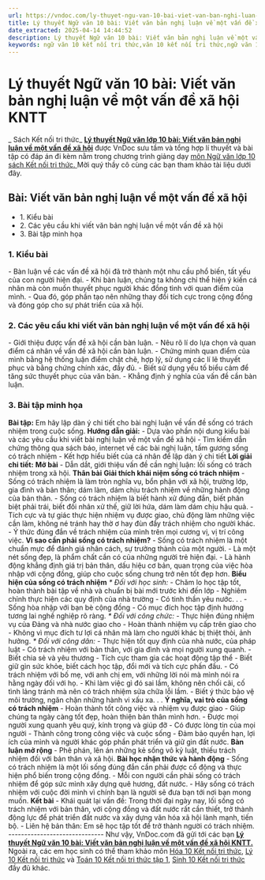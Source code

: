 ```yaml
---
url: https://vndoc.com/ly-thuyet-ngu-van-10-bai-viet-van-ban-nghi-luan-ve-mot-van-de-xa-hoi-kntt-293514
title: Lý thuyết Ngữ văn 10 bài: Viết văn bản nghị luận về một vấn đề xã hội KNTT - Sách Kết nối tri thức - VnDoc.com
date_extracted: 2025-04-14 14:44:52
description: Lý thuyết Ngữ văn 10 bài: Viết văn bản nghị luận về một vấn đề xã hội sách Kết nối tri thức được VnDoc sưu tầm và giới thiệu  để tham khảo chuẩn bị cho bài giảng học kì mới sắp tới đây của mình.
keywords: ngữ văn 10 kết nối tri thức,văn 10 kết nối tri thức,ngữ văn 10,lý thuyết văn 10 kết nối tri thức,kiến thức trọng tâm môn ngữ văn 10,lý thuyết ngữ văn 10 KNTT,ngữ văn lớp 10,ôn tập lý thuyết văn lớp 10,lý thuyết môn ngữ văn 10,lý thuyết văn 10 KNTT,Lý thuyết môn ngữ văn 10 bài Viết văn bản nghị luận về một vấn đề xã hội,Viết văn bản nghị luận về một vấn đề xã hội,trắc nghiệm ngữ văn 10 KNTT
---
```


# Lý thuyết Ngữ văn 10 bài: Viết văn bản nghị luận về một vấn đề xã hội KNTT
 _ Sách Kết nối tri thức_
**[Lý thuyết Ngữ văn lớp 10 bài: Viết văn bản nghị luận về một vấn đề xã hội](<https://vndoc.com/ly-thuyet-ngu-van-10-bai-viet-van-ban-nghi-luan-ve-mot-van-de-xa-hoi-kntt-293514>)** được VnDoc sưu tầm và tổng hợp lí thuyết và bài tập có đáp án đi kèm nằm trong chương trình giảng dạy [môn Ngữ văn lớp 10 sách Kết nối tri thức. ](<https://vndoc.com/ngu-van-10-ket-noi-tri-thuc-tap1>)Mời quý thầy cô cùng các bạn tham khảo tài liệu dưới đây.
## Bài: Viết văn bản nghị luận về một vấn đề xã hội
  * 1\. Kiểu bài
  * 2\. Các yêu cầu khi viết văn bản nghị luận về một vấn đề xã hội
  * 3\. Bài tập minh họa

### **1\. Kiểu bài**
\- Bàn luận về các vấn đề xã hội đã trở thành một nhu cầu phổ biến, tất yếu của con người hiện đại.
\- Khi bàn luận, chúng ta không chỉ thể hiện ý kiến cá nhân mà còn muốn thuyết phục người khác đồng tình với quan điểm của mình.
\- Qua đó, góp phần tạo nên những thay đổi tích cực trong cộng đồng và đóng góp cho sự phát triển của xã hội.
### **2\. Các yêu cầu khi viết văn bản nghị luận về một vấn đề xã hội**
\- Giới thiệu được vấn đề xã hội cần bàn luận.
\- Nêu rõ lí do lựa chọn và quan điểm cá nhân về vấn đề xã hội cần bàn luận.
\- Chứng minh quan điểm của mình bằng hệ thống luận điểm chặt chẽ, hợp lý, sử dụng các lí lẽ thuyết phục và bằng chứng chính xác, đầy đủ.
\- Biết sử dụng yếu tố biểu cảm để tăng sức thuyết phục của văn bản.
\- Khẳng định ý nghĩa của vấn đề cần bàn luận.
### **3\. Bài tập minh họa**
**Bài tập:** Em hãy lập dàn ý chi tiết cho bài nghị luận về vấn đề sống có trách nhiệm trong cuộc sống.
**Hướng dẫn giải:**
\- Dựa vào phần nội dung kiểu bài và các yêu cầu khi viết bài nghị luận về một vấn đề xã hội
\- Tìm kiếm dẫn chứng thông qua  sách báo, internet về các bài nghị luận, tấm gương sống có trách nhiệm
\- Kết hợp hiểu biết của cá nhân để lập dàn ý chi tiết
**Lời giải chi tiết:**
**Mở bài**
\- Dẫn dắt, giới thiệu vấn đề cần nghị luận: lối sống có trách nhiệm trong xã hội.
**Thân bài**
**Giải thích khái niệm sống có trách nhiệm**
\- Sống có trách nhiệm là làm tròn nghĩa vụ, bổn phận với xã hội, trường lớp, gia đình và bản thân; dám làm, dám chịu trách nhiệm về những hành động của bản thân.
\- Sống có trách nhiệm là biết hành xử đúng đắn, biết phân biệt phải trái, biết đối nhân xử thế, giữ lời hứa, dám làm dám chịu hậu quả.
\- Tích cực và tự giác thực hiện nhiệm vụ được giao, chủ động làm những việc cần làm, không né tránh hay thờ ơ hay đùn đẩy trách nhiệm cho người khác.
\- Ý thức đúng đắn về trách nhiệm của mình trên mọi cương vị, vị trí công việc.
**Vì sao cần phải sống có trách nhiệm?**
\- Sống có trách nhiệm là một chuẩn mực để đánh giá nhân cách, sự trưởng thành của một người.
\- Là một nét sống đẹp, là phẩm chất cần có của những người trẻ hiện đại.
\- Là hành động khẳng định giá trị bản thân, dấu hiệu cơ bản, quan trọng của việc hòa nhập với cộng đồng, giúp cho cuộc sống chung trở nên tốt đẹp hơn.
**Biểu hiện của sống có trách nhiệm**
 _\* Đối với học sinh:_
\- Chăm lo học tập tốt, hoàn thành bài tập về nhà và chuẩn bị bài mới trước khi đến lớp
\- Nghiêm chỉnh thực hiện các quy định của nhà trường
\- Có tinh thần yêu nước. . .
\- Sống hòa nhập với bạn bè cộng đồng
\- Có mục đích học tập định hướng tương lai nghề nghiệp rõ ràng.
_\* Đối với công chức:_
\- Thực hiện đúng nhiệm vụ của Đảng và nhà nước giao cho
\- Hoàn thành nhiệm vụ cấp trên giao cho
\- Không vì mục đích tư lợi cá nhân mà làm cho người khác bị thiệt thòi, ảnh hưởng.
_\* Đối với công dân:_
\- Thực hiện tốt quy định của nhà nước, của pháp luật
\- Có trách nhiệm với bản thân, với gia đình và mọi người xung quanh.
\- Biết chia sẻ và yêu thương
\- Tích cực tham gia các hoạt động tập thể
\- Biết giữ gìn sức khỏe, biết cách học tập, đổi mới và tích cực phấn đấu.
\- Có trách nhiệm với bố mẹ, với anh chị em, với những lời nói mà mình nói ra hằng ngày đối với họ.
\- Khi làm việc gì đó sai lầm, không nên chối cãi, cố tình lảng tránh mà nên có trách nhiệm sửa chữa lỗi lầm.
\- Biết ý thức bảo vệ môi trường, ngăn chặn những hành vi xấu xa. . .
**Ý nghĩa, vai trò của sống có trách nhiệm**
\- Hoàn thành tốt công việc và nhiệm vụ được giao
\- Giúp chúng ta ngày càng tốt đẹp, hoàn thiện bản thân mình hơn.
\- Được mọi người xung quanh yêu quý, kính trọng và giúp đỡ
\- Có được lòng tin của mọi người
\- Thành công trong công việc và cuộc sống
\- Đảm bảo quyền hạn, lợi ích của mình và người khác góp phần phát triển và giữ gìn đất nước.
**Bàn luận mở rộng**
\- Phê phán, lên án những kẻ sống vô kỷ luật, thiếu trách nhiệm đối với bản thân và xã hội.
**Bài học nhận thức và hành động**
\- Sống có trách nhiệm là một lối sống đúng đắn cần phải được cổ động và thực hiện phổ biến trong cộng đồng.
\- Mỗi con người cần phải sống có trách nhiệm để góp sức mình xây dựng quê hương, đất nước.
\- Hãy sống có trách nhiệm với cuộc đời mình vì chính bạn là người sẽ đưa bạn tới nơi bạn mong muốn.
**Kết bài**
\- Khái quát lại vấn đề: Trong thời đại ngày nay, lối sống có trách nhiệm với bản thân, với cộng đồng và đất nước rất cần thiết, trở thành động lực để phát triển đất nước và xây dựng văn hóa xã hội lành mạnh, tiến bộ.
\- Liên hệ bản thân: Em sẽ học tập tốt để trở thành người có trách nhiệm.
_\------------------------------_
Như vậy, VnDoc.com đã gửi tới các bạn **[Lý thuyết Ngữ văn 10 bài: Viết văn bản nghị luận về một vấn đề xã hội KNTT.](<https://vndoc.com/ly-thuyet-ngu-van-10-bai-viet-van-ban-nghi-luan-ve-mot-van-de-xa-hoi-kntt-293514>)** Ngoài ra, các em học sinh có thể tham khảo môn [Hóa 10 Kết nối tri thức](<https://vndoc.com/hoa-10-ket-noi-tri-thuc>), [Lý 10 Kết nối tri thức](<https://vndoc.com/vat-ly-10-ket-noi-tri-thuc>) và [Toán 10 Kết nối tri thức tập 1](<https://vndoc.com/toan-10-ket-noi-tri-thuc-tap1>), [Sinh 10 Kết nối tri thức](<https://vndoc.com/sinh-hoc-10-ket-noi-tri-thuc>) đầy đủ khác.
